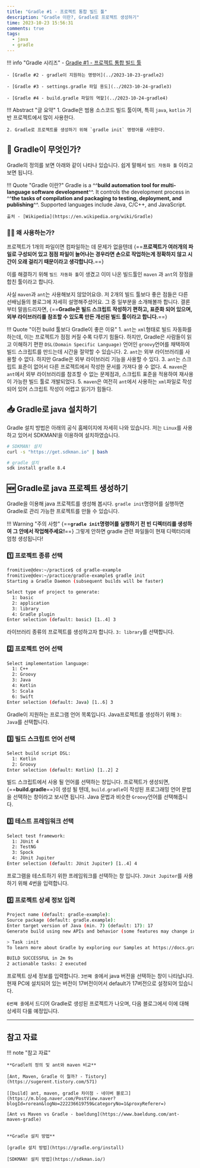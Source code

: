 ```yaml
---
title: "Gradle #1 - 프로젝트 통합 빌드 툴"
description: "Gradle 이란?, Gradle로 프로젝트 생성하기"
time: 2023-10-23 15:56:31
comments: true
tags:
  - java
  - gradle
---
```


!!! info "Gradle 시리즈"
    - [Gradle #1 - 프로젝트 통합 빌드 툴](../2023-10-23-gradle1)

    - [Gradle #2 - gradle이 지원하는 명령어](../2023-10-23-gradle2)
    
    - [Gradle #3 - settings.gradle 파일 용도](../2023-10-24-gradle3)

    - [Gradle #4 - build.gradle 파일의 역할](../2023-10-24-gradle4)

!!! Abstract "글 요약"
    1. Gradle은 범용 소스코드 빌드 툴이며, 특히 `java`, `kotlin` 기반 프로젝트에서 많이 사용한다.

    2. Gradle로 프로젝트를 생성하기 위해 `gradle init` 명령어를 사용한다.


## 📙 Gradle이 무엇인가?

Gradle의 정의를 보면 아래와 같이 나타나 있습니다. 쉽게 말해서 `빌드 자동화 툴` 이라고 보면 됩니다.

!!! Quote "Gradle 이란?"
    Gradle is a ^^**build automation tool for multi-language software development**^^. It controls the development process in ^^**the tasks of compilation and packaging to testing, deployment, and publishing**^^. Supported languages include Java, C/C++, and JavaScript. 
    
    출처 - [Wikipedia](https://en.wikipedia.org/wiki/Gradle)

### 🤷‍♂️ 왜 사용하는가?

프로젝트가 1개의 파일이면 컴파일하는 데 문제가 없을텐데 {==**프로젝트가 여러개의 파일로 구성되어 있고 점점 파일이 늘어나는 경우라면 손으로 작업하는게 정확하지 않고 시간이 오래 걸리기 때문이라고 생각합니다.**==}

이를 해결하기 위해 `빌드 자동화 툴`이 생겼고 이미 나온 빌드툴인 `maven` 과 `ant`의 장점을 합친 툴이라고 합니다.

사실 `maven`과 `ant`는 사용해보지 않았어요😢. 저 2개의 빌드 툴보다 좋은 점들은 다른 선배님들의 블로그에 자세히 설명해주셨어요. 그 중 일부분을 소개해볼까 합니다. 결론 부터 말씀드리자면, {==**Gradle은 빌드 스크립트 작성하기 편하고, 표준화 되어 있으며, 외부 라이브러리를 참조할 수 있도록 만든 개선된 빌드 툴이라고 합니다.**==}

!!! Quote "이전 build 툴보다 Gradle이 좋은 이유"
    1. `ant`는 `xml`형태로 빌드 자동화를 하는데, 이는 프로젝트가 점점 커질 수록 다루기 힘들다. 하지만, Gradle은 사람들이 읽고 이해하기 편한 `DSL(Domain Specific Language)` 언어인 `groovy`언어를 채택하여 빌드 스크립트를 만드는데 시간을 절약할 수 있습니다.
    2. `ant`는 외부 라이브러리를 사용할 수 없다. 하지만 Gradle은 외부 라이브러리 기능을 사용할 수 있다.
    3. `ant`는 스크립트 표준이 없어서 다른 프로젝트에서 작성한 문서를 가져다 쓸 수 없다.
    4. `maven`은 `ant`에서 외부 라이브러리를 참조할 수 없는 문제점과, 스크립트 표준을 적용하여 재사용이 가능한 빌드 툴로 개발되었다.
    5. `maven`은 여전히 `ant`에서 사용하는 `xml`파일로 작성되어 있어 스크립트 작성이 어렵고 읽기가 힘들다.



## 📥 Gradle로 java 설치하기

Gradle 설치 방법은 아래의 공식 홈페이지에 자세히 나와 있습니다. 저는 `Linux`를 사용하고 있어서  SDKMAN!을 이용하여 설치하였습니다.

``` bash title="gradle 설치"
# SDKMAN! 설치
curl -s "https://get.sdkman.io" | bash  

# gradle 설치
sdk install gradle 8.4
```

## 🆕 Gradle로 java 프로젝트 생성하기

Gradle을 이용해 java 프로젝트를 생성해 봅시다. `gradle init`명령어를 실행하면 Gradle로 관리 가능한 프로젝트를 만들 수 있습니다. 

!!! Warning "주의 사항"
    {==**`gradle init`명령어를 실행하기 전 빈 디렉터리를 생성하여 그 안에서 작업해주세요!**==} 그렇게 안하면 gradle 관련 파일들이 현재 디렉터리에 엄청 생성됩니다!

### 1️⃣ 프로젝트 종류 선택

``` bash title="프로젝트 종류"
fromitive@dev:~/practice$ cd gradle-example
fromitive@dev:~/practice/gradle-example$ gradle init
Starting a Gradle Daemon (subsequent builds will be faster)

Select type of project to generate:
  1: basic
  2: application
  3: library
  4: Gradle plugin
Enter selection (default: basic) [1..4] 3
```

라이브러리 종류의 프로젝트를 생성하고자 합니다. `3: library`를 선택합니다.

### 2️⃣ 프로젝트 언어 선택

``` bash title="프로젝트 언어 선택"
Select implementation language:
  1: C++
  2: Groovy
  3: Java
  4: Kotlin
  5: Scala
  6: Swift
Enter selection (default: Java) [1..6] 3
```

Gradle이 지원하는 프로그램 언어 목록입니다. Java프로젝트를 생성하기 위해 `3: Java`를 선택합니다.

### 3️⃣ 빌드 스크립트 언어 선택

``` bash title="빌드 스크립트 언어 선택"
Select build script DSL:
  1: Kotlin
  2: Groovy
Enter selection (default: Kotlin) [1..2] 2
```

빌드 스크립트에서 사용 될 언어를 선택하는 창입니다. 프로젝트가 생성되면, {==**build.gradle**==}이 생성 될 텐데, `build.gradle`이 작성된 프로그래밍 언어 문법을 선택하는 창이라고 보시면 됩니다. Java 문법과 비슷한 `Groovy`언어를 선택해줍니다. 

### 3️⃣ 테스트 프레임워크 선택 

``` bash title="테스트 프레임워크 선택"
Select test framework:
  1: JUnit 4
  2: TestNG
  3: Spock
  4: JUnit Jupiter
Enter selection (default: JUnit Jupiter) [1..4] 4
```

프로그램을 테스트하기 위한 프레임워크를 선택하는 창 입니다. `JUnit Jupiter`를 사용하기 위해 4번을 입력합니다.

### 5️⃣ 프로젝트 상세 정보 입력

```bash title="프로젝트 상세 정보" hl_lines="3 6" 
Project name (default: gradle-example): 
Source package (default: gradle.example): 
Enter target version of Java (min. 7) (default: 17): 17
Generate build using new APIs and behavior (some features may change in the next minor release)? (default: no) [yes, no] 

> Task :init
To learn more about Gradle by exploring our Samples at https://docs.gradle.org/8.4/samples/sample_building_java_libraries.html

BUILD SUCCESSFUL in 2m 9s
2 actionable tasks: 2 executed
```

프로젝트 상세 정보를 입력합니다. `3번째 줄`에서 java 버전을 선택하는 창이 나타납니다. 현재 PC에 설치되어 있는 버전이 17버전이어서 default가 17버전으로 설정되어 있습니다.


`6번째 줄`에서 드디어 Gradle로 생성된 프로젝트가 나오며, 다음 블로그에서 이에 대해 상세히 다룰 예정입니다.

---

## 참고 자료

!!! note "참고 자료"

    **Gradle의 정의 및 ant와 maven 비교**

    [Ant, Maven, Gradle 이 뭘까? - Tistory](https://sugerent.tistory.com/571)

    [[build] ant, maven, gradle 차이점 - 네이버 블로그](https://m.blog.naver.com/PostView.naver?blogId=rorean&logNo=222236619759&categoryNo=1&proxyReferer=)

    [Ant vs Maven vs Gradle - baeldung](https://www.baeldung.com/ant-maven-gradle)


    **Gradle 설치 방법**

    [gradle 설치 방법](https://gradle.org/install)

    [SDKMAN! 설치 방법](https://sdkman.io/)









